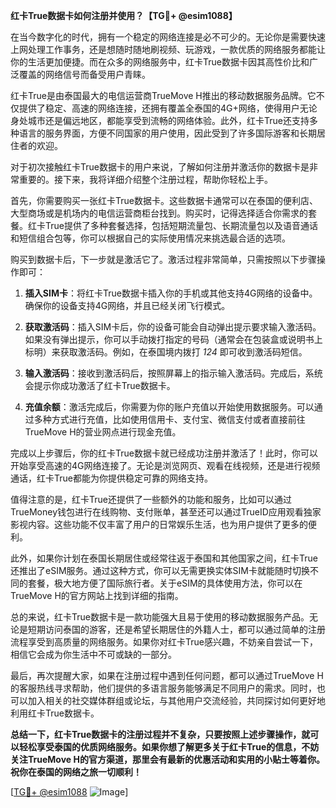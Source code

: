 **红卡True数据卡如何注册并使用？【TG💪+ @esim1088】**

在当今数字化的时代，拥有一个稳定的网络连接是必不可少的。无论你是需要快速上网处理工作事务，还是想随时随地刷视频、玩游戏，一款优质的网络服务都能让你的生活更加便捷。而在众多的网络服务中，红卡True数据卡因其高性价比和广泛覆盖的网络信号而备受用户青睐。

红卡True是由泰国最大的电信运营商TrueMove H推出的移动数据服务品牌。它不仅提供了稳定、高速的网络连接，还拥有覆盖全泰国的4G+网络，使得用户无论身处城市还是偏远地区，都能享受到流畅的网络体验。此外，红卡True还支持多种语言的服务界面，方便不同国家的用户使用，因此受到了许多国际游客和长期居住者的欢迎。

对于初次接触红卡True数据卡的用户来说，了解如何注册并激活你的数据卡是非常重要的。接下来，我将详细介绍整个注册过程，帮助你轻松上手。

首先，你需要购买一张红卡True数据卡。这些数据卡通常可以在泰国的便利店、大型商场或是机场内的电信运营商柜台找到。购买时，记得选择适合你需求的套餐。红卡True提供了多种套餐选择，包括短期流量包、长期流量包以及语音通话和短信组合包等，你可以根据自己的实际使用情况来挑选最合适的选项。

购买到数据卡后，下一步就是激活它了。激活过程非常简单，只需按照以下步骤操作即可：

1. **插入SIM卡**：将红卡True数据卡插入你的手机或其他支持4G网络的设备中。确保你的设备支持4G网络，并且已经关闭飞行模式。
   
2. **获取激活码**：插入SIM卡后，你的设备可能会自动弹出提示要求输入激活码。如果没有弹出提示，你可以手动拨打指定的号码（通常会在包装盒或说明书上标明）来获取激活码。例如，在泰国境内拨打 *124* 即可收到激活码短信。

3. **输入激活码**：接收到激活码后，按照屏幕上的指示输入激活码。完成后，系统会提示你成功激活了红卡True数据卡。

4. **充值余额**：激活完成后，你需要为你的账户充值以开始使用数据服务。可以通过多种方式进行充值，比如使用信用卡、支付宝、微信支付或者直接前往TrueMove H的营业网点进行现金充值。

完成以上步骤后，你的红卡True数据卡就已经成功注册并激活了！此时，你可以开始享受高速的4G网络连接了。无论是浏览网页、观看在线视频，还是进行视频通话，红卡True都能为你提供稳定可靠的网络支持。

值得注意的是，红卡True还提供了一些额外的功能和服务，比如可以通过TrueMoney钱包进行在线购物、支付账单，甚至还可以通过TrueID应用观看独家影视内容。这些功能不仅丰富了用户的日常娱乐生活，也为用户提供了更多的便利。

此外，如果你计划在泰国长期居住或经常往返于泰国和其他国家之间，红卡True还推出了eSIM服务。通过这种方式，你可以无需更换实体SIM卡就能随时切换不同的套餐，极大地方便了国际旅行者。关于eSIM的具体使用方法，你可以在TrueMove H的官方网站上找到详细的指南。

总的来说，红卡True数据卡是一款功能强大且易于使用的移动数据服务产品。无论是短期访问泰国的游客，还是希望长期居住的外籍人士，都可以通过简单的注册流程享受到高质量的网络服务。如果你对红卡True感兴趣，不妨亲自尝试一下，相信它会成为你生活中不可或缺的一部分。

最后，再次提醒大家，如果在注册过程中遇到任何问题，都可以通过TrueMove H的客服热线寻求帮助，他们提供的多语言服务能够满足不同用户的需求。同时，也可以加入相关的社交媒体群组或论坛，与其他用户交流经验，共同探讨如何更好地利用红卡True数据卡。

**总结一下，红卡True数据卡的注册过程并不复杂，只要按照上述步骤操作，就可以轻松享受泰国的优质网络服务。如果你想了解更多关于红卡True的信息，不妨关注TrueMove H的官方渠道，那里会有最新的优惠活动和实用的小贴士等着你。祝你在泰国的网络之旅一切顺利！**

[[TG💪+ @esim1088](https://t.me/s/esim1088) ![Image](https://i.postimg.cc/4NQfJmqS/Snipaste-2025-05-13-00-14-12.png)]